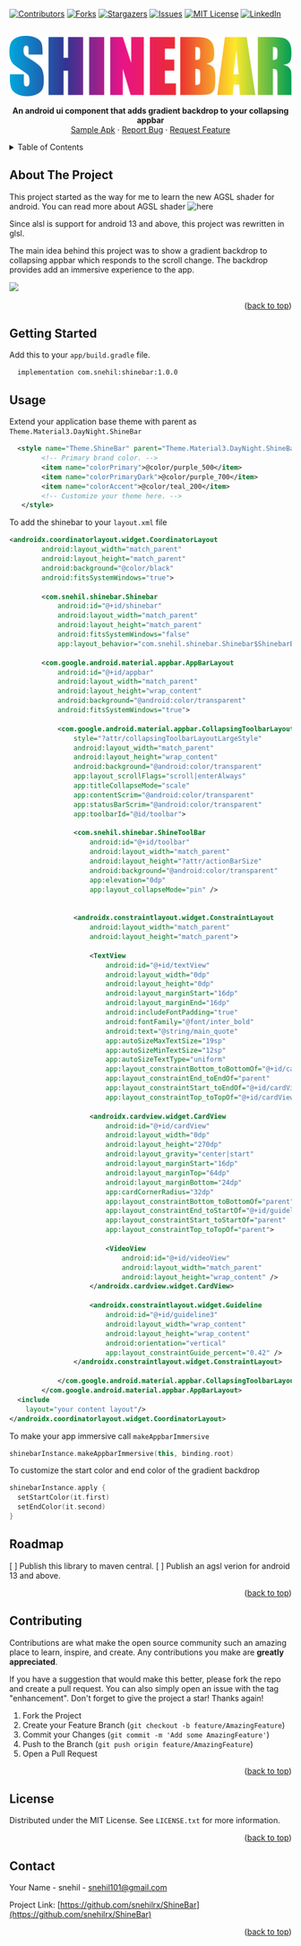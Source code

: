 
<a name="readme-top"></a>

<!-- PROJECT SHIELDS -->
<!--
*** I'm using markdown "reference style" links for readability.
*** Reference links are enclosed in brackets [ ] instead of parentheses ( ).
*** See the bottom of this document for the declaration of the reference variables
*** for contributors-url, forks-url, etc. This is an optional, concise syntax you may use.
*** https://www.markdownguide.org/basic-syntax/#reference-style-links
-->
[![Contributors][contributors-shield]][contributors-url]
[![Forks][forks-shield]][forks-url]
[![Stargazers][stars-shield]][stars-url]
[![Issues][issues-shield]][issues-url]
[![MIT License][license-shield]][license-url]
[![LinkedIn][linkedin-shield]][linkedin-url]

<br />
<div align="center">
  <img src="logo.svg"/>
  <p align="center">
    <strong> An android ui component that adds gradient backdrop to your collapsing appbar</strong>
    <br/>
    <a href="https://raw.githubusercontent.com/snehilrx/ShineBar/master/app/release/app-release.apk">Sample Apk</a>
    ·
    <a href="https://github.com/snehilrx/ShineBar/issues">Report Bug</a>
    ·
    <a href="https://github.com/snehilrx/ShineBar/issues">Request Feature</a>
  </p>
</div>



<!-- TABLE OF CONTENTS -->
<details>
  <summary>Table of Contents</summary>
  <ol>
    <li>
      <a href="#about-the-project">About The Project</a>
    </li>
    <li>
      <a href="#getting-started">Getting Started</a>
    </li>
    <li><a href="#usage">Usage</a></li>
    <li><a href="#roadmap">Roadmap</a></li>
    <li><a href="#contributing">Contributing</a></li>
    <li><a href="#license">License</a></li>
    <li><a href="#contact">Contact</a></li>
  </ol>
</details>



<!-- ABOUT THE PROJECT -->
## About The Project
This project started as the way for me to learn the new AGSL shader for android. You can read more about AGSL shader ![here](https://developer.android.com/develop/ui/views/graphics/agsl)

Since alsl is support for android 13 and above, this project was rewritten in glsl. 

The main idea behind this project was to show a gradient backdrop to collapsing appbar which responds to the scroll change. The backdrop provides add an immersive experience to the app.

<img width="400px" src="https://user-images.githubusercontent.com/7668602/210174320-3fc571f5-717b-4bed-af3e-6b345e642e90.gif"/>

<p align="right">(<a href="#readme-top">back to top</a>)</p>



<!-- GETTING STARTED -->
## Getting Started

Add this to your `app/build.gradle` file.
```  
  implementation com.snehil:shinebar:1.0.0
```
<!-- USAGE EXAMPLES -->
## Usage

Extend your application base theme with parent as `Theme.Material3.DayNight.ShineBar`
```xml
  <style name="Theme.ShineBar" parent="Theme.Material3.DayNight.ShineBar">
        <!-- Primary brand color. -->
        <item name="colorPrimary">@color/purple_500</item>
        <item name="colorPrimaryDark">@color/purple_700</item>
        <item name="colorAccent">@color/teal_200</item>
        <!-- Customize your theme here. -->
   </style>
```

To add the shinebar to your `layout.xml` file

```xml
<androidx.coordinatorlayout.widget.CoordinatorLayout
        android:layout_width="match_parent"
        android:layout_height="match_parent"
        android:background="@color/black"
        android:fitsSystemWindows="true">

        <com.snehil.shinebar.Shinebar
            android:id="@+id/shinebar"
            android:layout_width="match_parent"
            android:layout_height="match_parent"
            android:fitsSystemWindows="false"
            app:layout_behavior="com.snehil.shinebar.Shinebar$ShinebarBehaviour" />

        <com.google.android.material.appbar.AppBarLayout
            android:id="@+id/appbar"
            android:layout_width="match_parent"
            android:layout_height="wrap_content"
            android:background="@android:color/transparent"
            android:fitsSystemWindows="true">

            <com.google.android.material.appbar.CollapsingToolbarLayout
                style="?attr/collapsingToolbarLayoutLargeStyle"
                android:layout_width="match_parent"
                android:layout_height="wrap_content"
                android:background="@android:color/transparent"
                app:layout_scrollFlags="scroll|enterAlways"
                app:titleCollapseMode="scale"
                app:contentScrim="@android:color/transparent"
                app:statusBarScrim="@android:color/transparent"
                app:toolbarId="@id/toolbar">

                <com.snehil.shinebar.ShineToolBar
                    android:id="@+id/toolbar"
                    android:layout_width="match_parent"
                    android:layout_height="?attr/actionBarSize"
                    android:background="@android:color/transparent"
                    app:elevation="0dp"
                    app:layout_collapseMode="pin" />


                <androidx.constraintlayout.widget.ConstraintLayout
                    android:layout_width="match_parent"
                    android:layout_height="match_parent">

                    <TextView
                        android:id="@+id/textView"
                        android:layout_width="0dp"
                        android:layout_height="0dp"
                        android:layout_marginStart="16dp"
                        android:layout_marginEnd="16dp"
                        android:includeFontPadding="true"
                        android:fontFamily="@font/inter_bold"
                        android:text="@string/main_quote"
                        app:autoSizeMaxTextSize="19sp"
                        app:autoSizeMinTextSize="12sp"
                        app:autoSizeTextType="uniform"
                        app:layout_constraintBottom_toBottomOf="@+id/cardView"
                        app:layout_constraintEnd_toEndOf="parent"
                        app:layout_constraintStart_toEndOf="@+id/cardView"
                        app:layout_constraintTop_toTopOf="@+id/cardView" />

                    <androidx.cardview.widget.CardView
                        android:id="@+id/cardView"
                        android:layout_width="0dp"
                        android:layout_height="270dp"
                        android:layout_gravity="center|start"
                        android:layout_marginStart="16dp"
                        android:layout_marginTop="64dp"
                        android:layout_marginBottom="24dp"
                        app:cardCornerRadius="32dp"
                        app:layout_constraintBottom_toBottomOf="parent"
                        app:layout_constraintEnd_toStartOf="@+id/guideline3"
                        app:layout_constraintStart_toStartOf="parent"
                        app:layout_constraintTop_toTopOf="parent">

                        <VideoView
                            android:id="@+id/videoView"
                            android:layout_width="match_parent"
                            android:layout_height="wrap_content" />
                    </androidx.cardview.widget.CardView>

                    <androidx.constraintlayout.widget.Guideline
                        android:id="@+id/guideline3"
                        android:layout_width="wrap_content"
                        android:layout_height="wrap_content"
                        android:orientation="vertical"
                        app:layout_constraintGuide_percent="0.42" />
                </androidx.constraintlayout.widget.ConstraintLayout>

            </com.google.android.material.appbar.CollapsingToolbarLayout>
        </com.google.android.material.appbar.AppBarLayout>
  <include
    layout="your content layout"/>
</androidx.coordinatorlayout.widget.CoordinatorLayout>
```

To make your app immersive call `makeAppbarImmersive`
```kotlin   
shinebarInstance.makeAppbarImmersive(this, binding.root)
```

To customize the start color and end color of the gradient backdrop

```kotlin
shinebarInstance.apply {
  setStartColor(it.first)
  setEndColor(it.second)
}
```

## Roadmap

[ ] Publish this library to maven central.
[ ] Publish an agsl verion for android 13 and above.

<p align="right">(<a href="#readme-top">back to top</a>)</p>



<!-- CONTRIBUTING -->
## Contributing

Contributions are what make the open source community such an amazing place to learn, inspire, and create. Any contributions you make are **greatly appreciated**.

If you have a suggestion that would make this better, please fork the repo and create a pull request. You can also simply open an issue with the tag "enhancement".
Don't forget to give the project a star! Thanks again!

1. Fork the Project
2. Create your Feature Branch (`git checkout -b feature/AmazingFeature`)
3. Commit your Changes (`git commit -m 'Add some AmazingFeature'`)
4. Push to the Branch (`git push origin feature/AmazingFeature`)
5. Open a Pull Request

<p align="right">(<a href="#readme-top">back to top</a>)</p>



<!-- LICENSE -->
## License

Distributed under the MIT License. See `LICENSE.txt` for more information.

<p align="right">(<a href="#readme-top">back to top</a>)</p>



<!-- CONTACT -->
## Contact

Your Name - snehil - snehil101@gmail.com

Project Link: [https://github.com/snehilrx/ShineBar](https://github.com/snehilrx/ShineBar)

<p align="right">(<a href="#readme-top">back to top</a>)</p>




<!-- MARKDOWN LINKS & IMAGES -->
<!-- https://www.markdownguide.org/basic-syntax/#reference-style-links -->
[contributors-shield]: https://img.shields.io/github/contributors/snehilrx/ShineBar.svg?style=for-the-badge
[contributors-url]: https://github.com/snehilrx/ShineBar/graphs/contributors
[forks-shield]: https://img.shields.io/github/forks/snehilrx/ShineBar.svg?style=for-the-badge
[forks-url]: https://github.com/snehilrx/ShineBar/network/members
[stars-shield]: https://img.shields.io/github/stars/snehilrx/ShineBar.svg?style=for-the-badge
[stars-url]: https://github.com/snehilrx/ShineBar/stargazers
[issues-shield]: https://img.shields.io/github/issues/snehilrx/ShineBar.svg?style=for-the-badge
[issues-url]: https://github.com/othneildrew/Best-README-Template/issues
[license-shield]: https://img.shields.io/github/license/snehilrx/ShineBar.svg?style=for-the-badge
[license-url]: https://github.com/snehilrx/ShineBar/blob/master/LICENSE.txt
[linkedin-shield]: https://img.shields.io/badge/-LinkedIn-black.svg?style=for-the-badge&logo=linkedin&colorB=555
[linkedin-url]: https://www.linkedin.com/in/snehilrx/

